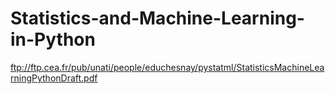 # Statistics-and-Machine-Learning-in-Python
ftp://ftp.cea.fr/pub/unati/people/educhesnay/pystatml/StatisticsMachineLearningPythonDraft.pdf
